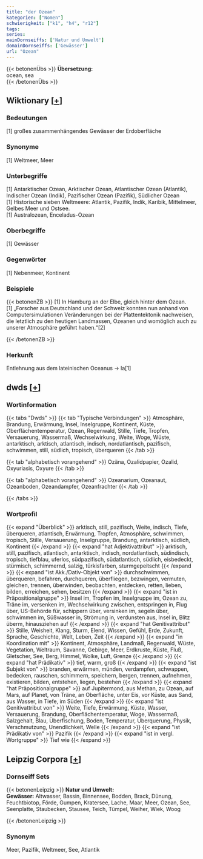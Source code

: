```yaml
---
title: "der Ozean"
kategorien: ["Nomen"]
schwierigkeit: ["k1", "h4", "r12"]
tags:
series:
mainDornseiffs: ['Natur und Umwelt']
domainDornseiffs: ['Gewässer']
url: "Ozean"
---
```


{{< betonenÜbs >}}
**Übersetzung:**  
ocean, sea  
{{< /betonenÜbs >}}

## Wiktionary [[+](https://de.wiktionary.org/wiki/Ozean)]

### Bedeutungen
[1] großes zusammenhängendes Gewässer der Erdoberfläche  

### Synonyme
[1] Weltmeer, Meer  

### Unterbegriffe
[1] Antarktischer Ozean, Arktischer Ozean, Atlantischer Ozean (Atlantik), Indischer Ozean (Indik), Pazifischer Ozean (Pazifik), Südlicher Ozean  
[1] Historische sieben Weltmeere: Atlantik, Pazifik, Indik, Karibik, Mittelmeer, Gelbes Meer und Ostsee.  
[1] Australozean, Enceladus-Ozean  

### Oberbegriffe
[1] Gewässer  

### Gegenwörter
[1] Nebenmeer, Kontinent  

### Beispiele
{{< betonenZB >}}
[1] In Hamburg an der Elbe, gleich hinter dem Ozean.  
[1] „Forscher aus Deutschland und der Schweiz konnten nun anhand von Computersimulationen Veränderungen bei der Plattentektonik nachweisen, die letztlich zu den heutigen Landmassen, Ozeanen und womöglich auch zu unserer Atmosphäre geführt haben.“[2]  

{{< /betonenZB >}}
### Herkunft
Entlehnung aus dem lateinischen Oceanus → la[1]  



## dwds [[+](https://www.dwds.de/wb/Ozean)]

### Wortinformation
{{< tabs "Dwds" >}}
{{< tab "Typische Verbindungen" >}}
Atmosphäre, Brandung, Erwärmung, Insel, Inselgruppe, Kontinent, Küste, Oberflächentemperatur, Ozean, Regenwald, Stille, Tiefe, Tropfen, Versauerung, Wassermaß, Wechselwirkung, Weite, Woge, Wüste, antarktisch, arktisch, atlantisch, indisch, nordatlantisch, pazifisch, schwimmen, still, südlich, tropisch, überqueren
{{< /tab >}}

{{< tab "alphabetisch vorangehend" >}}
Ozäna, Ozalidpapier, Ozalid, Oxyuriasis, Oxyure
{{< /tab >}}

{{< tab "alphabetisch vorangehend" >}}
Ozeanarium, Ozeanaut, Ozeanboden, Ozeandampfer, Ozeanfrachter
{{< /tab >}}

{{< /tabs >}}

### Wortprofil
{{< expand "Überblick" >}} arktisch, still, pazifisch, Weite, indisch, Tiefe, überqueren, atlantisch, Erwärmung, Tropfen, Atmosphäre, schwimmen, tropisch, Stille, Versauerung, Inselgruppe, Brandung, antarktisch, südlich, Kontinent {{< /expand >}}
{{< expand "hat Adjektivattribut" >}} arktisch, still, pazifisch, atlantisch, antarktisch, indisch, nordatlantisch, südindisch, tropisch, tiefblau, uferlos, südpazifisch, südatlantisch, südlich, eisbedeckt, stürmisch, schimmernd, salzig, türkisfarben, sturmgepeitscht {{< /expand >}}
{{< expand "ist Akk./Dativ-Objekt von" >}} durchschwimmen, überqueren, befahren, durchqueren, überfliegen, bezwingen, vermuten, gleichen, trennen, überwinden, beobachten, entdecken, retten, lieben, bilden, erreichen, sehen, besitzen {{< /expand >}}
{{< expand "ist in Präpositionalgruppe" >}} Insel im, Tropfen im, Inselgruppe im, Ozean zu, Träne im, versenken im, Wechselwirkung zwischen, entspringen in, Flug über, US-Behörde für, schippern über, versinken im, segeln über, schwimmen im, Süßwasser in, Strömung in, verdunsten aus, Insel in, Blitz überm, hinausziehen auf {{< /expand >}}
{{< expand "hat Genitivattribut" >}} Stille, Weisheit, Klang, Sturm, Elend, Wissen, Gefühl, Erde, Zukunft, Sprache, Geschichte, Welt, Leben, Zeit {{< /expand >}}
{{< expand "in Koordination mit" >}} Kontinent, Atmosphäre, Landmaß, Regenwald, Wüste, Vegetation, Weltraum, Savanne, Gebirge, Meer, Erdkruste, Küste, Fluß, Gletscher, See, Berg, Himmel, Wolke, Luft, Grenze {{< /expand >}}
{{< expand "hat Prädikativ" >}} tief, warm, groß {{< /expand >}}
{{< expand "ist Subjekt von" >}} branden, erwärmen, münden, verdampfen, schwappen, bedecken, rauschen, schimmern, speichern, bergen, trennen, aufnehmen, existieren, bilden, entstehen, liegen, bestehen {{< /expand >}}
{{< expand "hat Präpositionalgruppe" >}} auf Jupitermond, aus Methan, zu Ozean, auf Mars, auf Planet, von Träne, an Oberfläche, unter Eis, vor Küste, aus Sand, aus Wasser, in Tiefe, im Süden {{< /expand >}}
{{< expand "ist Genitivattribut von" >}} Weite, Tiefe, Erwärmung, Küste, Wasser, Versauerung, Brandung, Oberflächentemperatur, Woge, Wassermaß, Salzgehalt, Blau, Überfischung, Boden, Temperatur, Überquerung, Physik, Verschmutzung, Unendlichkeit, Welle {{< /expand >}}
{{< expand "ist Prädikativ von" >}} Pazifik {{< /expand >}}
{{< expand "ist in vergl. Wortgruppe" >}} Tief wie {{< /expand >}}

## Leipzig Corpora [[+](https://corpora.uni-leipzig.de/en/res?word=Ozean&corpusId=deu_newscrawl-public_2018)]

### Dornseiff Sets
{{< betonenLeipzig >}}
**Natur und Umwelt:**  
**Gewässer:** Altwasser, Bassin, Binnensee, Bodden, Brack, Dünung, Feuchtbiotop, Förde, Gumpen, Kratersee, Lache, Maar, Meer, Ozean, See, Seenplatte, Staubecken, Stausee, Teich, Tümpel, Weiher, Wiek, Woog  

{{< /betonenLeipzig >}}

### Synonym
Meer, Pazifik, Weltmeer, See, Atlantik

